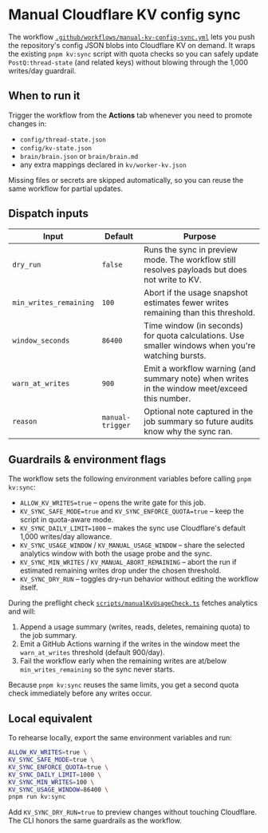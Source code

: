 # Manual Cloudflare KV config sync

The workflow [`.github/workflows/manual-kv-config-sync.yml`](../.github/workflows/manual-kv-config-sync.yml) lets you push the
repository's config JSON blobs into Cloudflare KV on demand. It wraps the existing `pnpm kv:sync` script with quota checks so you
can safely update `PostQ:thread-state` (and related keys) without blowing through the 1,000 writes/day guardrail.

## When to run it

Trigger the workflow from the **Actions** tab whenever you need to promote changes in:

- `config/thread-state.json`
- `config/kv-state.json`
- `brain/brain.json` or `brain/brain.md`
- any extra mappings declared in `kv/worker-kv.json`

Missing files or secrets are skipped automatically, so you can reuse the same workflow for partial updates.

## Dispatch inputs

| Input | Default | Purpose |
| --- | --- | --- |
| `dry_run` | `false` | Runs the sync in preview mode. The workflow still resolves payloads but does not write to KV. |
| `min_writes_remaining` | `100` | Abort if the usage snapshot estimates fewer writes remaining than this threshold. |
| `window_seconds` | `86400` | Time window (in seconds) for quota calculations. Use smaller windows when you're watching bursts. |
| `warn_at_writes` | `900` | Emit a workflow warning (and summary note) when writes in the window meet/exceed this number. |
| `reason` | `manual-trigger` | Optional note captured in the job summary so future audits know why the sync ran. |

## Guardrails & environment flags

The workflow sets the following environment variables before calling `pnpm kv:sync`:

- `ALLOW_KV_WRITES=true` – opens the write gate for this job.
- `KV_SYNC_SAFE_MODE=true` and `KV_SYNC_ENFORCE_QUOTA=true` – keep the script in quota-aware mode.
- `KV_SYNC_DAILY_LIMIT=1000` – makes the sync use Cloudflare's default 1,000 writes/day allowance.
- `KV_SYNC_USAGE_WINDOW` / `KV_MANUAL_USAGE_WINDOW` – share the selected analytics window with both the usage probe and the sync.
- `KV_SYNC_MIN_WRITES` / `KV_MANUAL_ABORT_REMAINING` – abort the run if estimated remaining writes drop under the chosen threshold.
- `KV_SYNC_DRY_RUN` – toggles dry-run behavior without editing the workflow itself.

During the preflight check [`scripts/manualKvUsageCheck.ts`](../scripts/manualKvUsageCheck.ts) fetches analytics and will:

1. Append a usage summary (writes, reads, deletes, remaining quota) to the job summary.
2. Emit a GitHub Actions warning if the writes in the window meet the `warn_at_writes` threshold (default 900/day).
3. Fail the workflow early when the remaining writes are at/below `min_writes_remaining` so the sync never starts.

Because `pnpm kv:sync` reuses the same limits, you get a second quota check immediately before any writes occur.

## Local equivalent

To rehearse locally, export the same environment variables and run:

```bash
ALLOW_KV_WRITES=true \
KV_SYNC_SAFE_MODE=true \
KV_SYNC_ENFORCE_QUOTA=true \
KV_SYNC_DAILY_LIMIT=1000 \
KV_SYNC_MIN_WRITES=100 \
KV_SYNC_USAGE_WINDOW=86400 \
pnpm run kv:sync
```

Add `KV_SYNC_DRY_RUN=true` to preview changes without touching Cloudflare. The CLI honors the same guardrails as the workflow.
